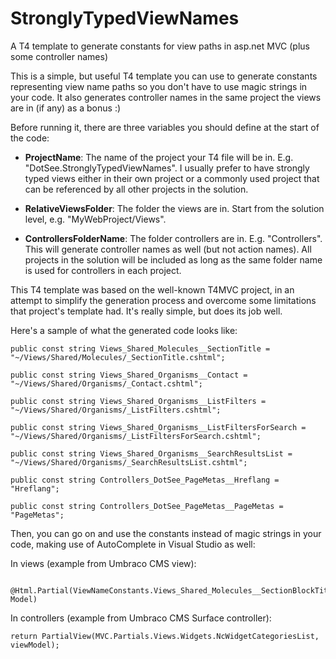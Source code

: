 # StronglyTypedViewNames

A T4 template to generate constants for view paths in asp.net MVC (plus some controller names)

This is a simple, but useful T4 template you can use to generate constants representing view name paths so you don't have to use magic strings in your code.
It also generates controller names in the same project the views are in (if any) as a bonus :)

Before running it, there are three variables you should define at the start of the code:

- **ProjectName**: The name of the project your T4 file will be in. E.g. "DotSee.StronglyTypedViewNames". I usually prefer to have strongly typed views either in their own project or a commonly used project that can be referenced by all other projects in the solution. 
    
- **RelativeViewsFolder**: The folder the views are in. Start from the solution level, e.g. "MyWebProject/Views".

- **ControllersFolderName**: The folder controllers are in. E.g. "Controllers". This will generate controller names as well (but not action names). All projects in the solution will be included as long as the same folder name is used for controllers in each project.

This T4 template was based on the well-known T4MVC project, in an attempt to simplify the generation process and overcome some limitations that project's template had. It's really simple, but does its job well.

 
 Here's a sample of what the generated code looks like:
 
  ```  
  public const string Views_Shared_Molecules__SectionTitle = "~/Views/Shared/Molecules/_SectionTitle.cshtml"; 
   
  public const string Views_Shared_Organisms__Contact = "~/Views/Shared/Organisms/_Contact.cshtml"; 
   
  public const string Views_Shared_Organisms__ListFilters = "~/Views/Shared/Organisms/_ListFilters.cshtml"; 
   
  public const string Views_Shared_Organisms__ListFiltersForSearch = "~/Views/Shared/Organisms/_ListFiltersForSearch.cshtml"; 
   
  public const string Views_Shared_Organisms__SearchResultsList = "~/Views/Shared/Organisms/_SearchResultsList.cshtml"; 
   
  public const string Controllers_DotSee_PageMetas__Hreflang = "Hreflang"; 
   
  public const string Controllers_DotSee_PageMetas__PageMetas = "PageMetas";
```

Then, you can go on and use the constants instead of magic strings in your code, making use of AutoComplete in Visual Studio as well:

In views (example from Umbraco CMS view):
```
 @Html.Partial(ViewNameConstants.Views_Shared_Molecules__SectionBlockTitleAlt, Model)
```

In controllers (example from Umbraco CMS Surface controller):
```
return PartialView(MVC.Partials.Views.Widgets.NcWidgetCategoriesList, viewModel);
```
 
